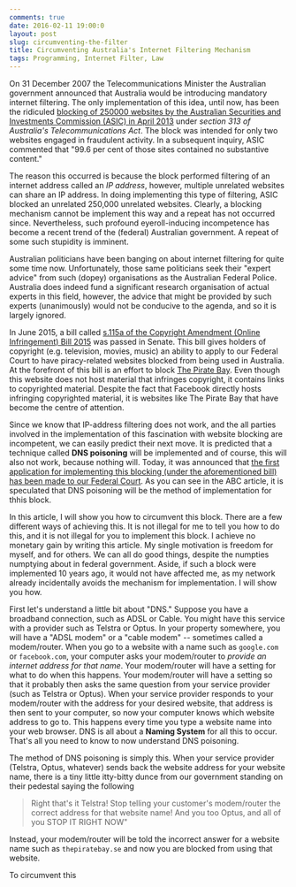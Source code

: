 ```yaml
---
comments: true
date: 2016-02-11 19:00:0
layout: post
slug: circumventing-the-filter
title: Circumventing Australia's Internet Filtering Mechanism
tags: Programming, Internet Filter, Law
---
```


On 31 December 2007 the Telecommunications Minister the Australian government
announced that Australia would be introducing mandatory internet filtering. 
The only implementation of this idea, until now, has been the ridiculed
[blocking of 250000 websites by the Australian Securities and Investments Commission (ASIC) in April 2013](http://www.abc.net.au/news/2014-08-27/asic-accidentally-blocked-250,000-websites-ip-address/5701734)
under *section 313 of Australia's Telecommunications Act*. The block was
intended for only two websites engaged in fraudulent activity. In a subsequent
inquiry, ASIC commented that "99.6 per cent of those sites contained no
substantive content."

The reason this occurred is because the block performed filtering of an internet address called an *IP address*, however, multiple unrelated websites can share an IP address. In doing implementing this type of filtering, ASIC blocked an unrelated 250,000 unrelated websites. Clearly, a blocking mechanism cannot be implement this way and a repeat has not occurred since. Nevertheless, such profound eyeroll-inducing incompetence has become a recent trend of the (federal) Australian government. A repeat of some such stupidity is imminent.

Australian politicians have been banging on about internet filtering for quite some time now. Unfortunately, those same politicians seek their "expert advice" from such (dopey) organisations as the Australian Federal Police. Australia does indeed fund a significant research organisation of actual experts in this field, however, the advice that might be provided by such experts (unanimously) would not be conducive to the agenda, and so it is largely ignored.

In June 2015, a bill called [s.115a of the Copyright Amendment (Online Infringement) Bill 2015](https://www.comlaw.gov.au/Details/C2015B00052) was passed in Senate. This bill gives holders of copyright (e.g. television, movies, music) an ability to apply to our Federal Court to have piracy-related websites blocked from being used in Australia. At the forefront of this bill is an effort to block [The Pirate Bay](http://thepiratebay.se/). Even though this website does not host material that infringes copyright, it contains links to copyrighted material. Despite the fact that Facebook directly hosts infringing copyrighted material, it is websites like The Pirate Bay that have become the centre of attention.

Since we know that IP-address filtering does not work, and the all parties involved in the implementation of this fascination with website blocking are incompetent, we can easily predict their next move. It is predicted that a technique called **DNS poisoning** will be implemented and of course, this will also not work, because nothing will. Today, it was announced that [the first application for implementing this blocking (under the aforementioned bill) has been made to our Federal Court](http://www.abc.net.au/news/2016-02-18/village-roadshow-launches-legal-action-to-block-piracy-website/7176688). As you can see in the ABC article, it is speculated that DNS poisoning will be the method of implementation for thhis block.

In this article, I will show you how to circumvent this block. There are a few different ways of achieving this. It is not illegal for me to tell you how to do this, and it is not illegal for you to implement this block. I achieve no monetary gain by writing this article. My single motivation is freedom for myself, and for others. We can all do good things, despite the numpties numptying about in federal government. Aside, if such a block were implemented 10 years ago, it would not have affected me, as my network already incidentally avoids the mechanism for implementation. I will show you how.

First let's understand a little bit about "DNS." Suppose you have a broadband connection, such as ADSL or Cable. You might have this service with a provider such as Telstra or Optus. In your property somewhere, you will have a "ADSL modem" or a "cable modem" -- sometimes called a modem/router. When you go to a website with a name such as `google.com` or `facebook.com`, your computer asks your modem/router to *provide an internet address for that name*. Your modem/router will have a setting for what to do when this happens. Your modem/router will have a setting so that it probably then asks the same question from your service provider (such as Telstra or Optus). When your service provider responds to your modem/router with the address for your desired website, that address is then sent to your computer, so now your computer knows which website address to go to. This happens every time you type a website name into your web browser. DNS is all about a **Naming System** for all this to occur. That's all you need to know to now understand DNS poisoning.

The method of DNS poisoning is simply this. When your service provider (Telstra, Optus, whatever) sends back the website address for your website name, there is a tiny little itty-bitty dunce from our government standing on their pedestal saying the following

> Right that's it Telstra! Stop telling your customer's modem/router the correct address for that website name! And you too Optus, and all of you STOP IT RIGHT NOW"

Instead, your modem/router will be told the incorrect answer for a website name such as `thepiratebay.se` and now you are blocked from using that website.

To circumvent this 
